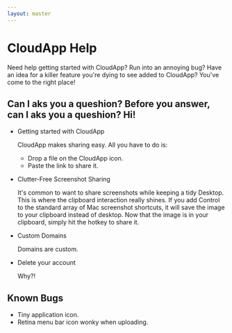 ```yaml
---
layout: master
---
```


# CloudApp Help

Need help getting started with CloudApp? Run into an annoying bug? Have an idea
for a killer feature you're dying to see added to CloudApp? You've come to the
right place!

## Can I aks you a queshion? Before you answer, can I aks you a queshion? Hi!

 - Getting started with CloudApp

   CloudApp makes sharing easy. All you have to do is:

    - Drop a file on the CloudApp icon.
    - Paste the link to share it.

 - Clutter-Free Screenshot Sharing

   It's common to want to share screenshots while keeping a tidy Desktop. This
   is where the clipboard interaction really shines. If you add Control to the
   standard array of Mac screenshot shortcuts, it will save the image to your
   clipboard instead of desktop. Now that the image is in your clipboard, simply
   hit the hotkey to share it.

 - Custom Domains

   Domains are custom.

 - Delete your account

   Why?!

## Known Bugs

 - Tiny application icon.
 - Retina menu bar icon wonky when uploading.
